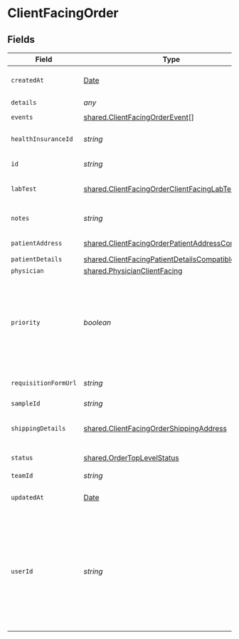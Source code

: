 # ClientFacingOrder


## Fields

| Field                                                                                                                                                       | Type                                                                                                                                                        | Required                                                                                                                                                    | Description                                                                                                                                                 |
| ----------------------------------------------------------------------------------------------------------------------------------------------------------- | ----------------------------------------------------------------------------------------------------------------------------------------------------------- | ----------------------------------------------------------------------------------------------------------------------------------------------------------- | ----------------------------------------------------------------------------------------------------------------------------------------------------------- |
| `createdAt`                                                                                                                                                 | [Date](https://developer.mozilla.org/en-US/docs/Web/JavaScript/Reference/Global_Objects/Date)                                                               | :heavy_check_mark:                                                                                                                                          | When your order was created                                                                                                                                 |
| `details`                                                                                                                                                   | *any*                                                                                                                                                       | :heavy_check_mark:                                                                                                                                          | N/A                                                                                                                                                         |
| `events`                                                                                                                                                    | [shared.ClientFacingOrderEvent](../../models/shared/clientfacingorderevent.md)[]                                                                            | :heavy_check_mark:                                                                                                                                          | N/A                                                                                                                                                         |
| `healthInsuranceId`                                                                                                                                         | *string*                                                                                                                                                    | :heavy_minus_sign:                                                                                                                                          | Vital ID of the health insurance.                                                                                                                           |
| `id`                                                                                                                                                        | *string*                                                                                                                                                    | :heavy_check_mark:                                                                                                                                          | The Vital Order ID                                                                                                                                          |
| `labTest`                                                                                                                                                   | [shared.ClientFacingOrderClientFacingLabTest](../../models/shared/clientfacingorderclientfacinglabtest.md)                                                  | :heavy_check_mark:                                                                                                                                          | The Vital Test associated with the order                                                                                                                    |
| `notes`                                                                                                                                                     | *string*                                                                                                                                                    | :heavy_minus_sign:                                                                                                                                          | Notes associated with the order                                                                                                                             |
| `patientAddress`                                                                                                                                            | [shared.ClientFacingOrderPatientAddressCompatible](../../models/shared/clientfacingorderpatientaddresscompatible.md)                                        | :heavy_minus_sign:                                                                                                                                          | Patient Address                                                                                                                                             |
| `patientDetails`                                                                                                                                            | [shared.ClientFacingPatientDetailsCompatible](../../models/shared/clientfacingpatientdetailscompatible.md)                                                  | :heavy_minus_sign:                                                                                                                                          | Patient Details                                                                                                                                             |
| `physician`                                                                                                                                                 | [shared.PhysicianClientFacing](../../models/shared/physicianclientfacing.md)                                                                                | :heavy_minus_sign:                                                                                                                                          | N/A                                                                                                                                                         |
| `priority`                                                                                                                                                  | *boolean*                                                                                                                                                   | :heavy_minus_sign:                                                                                                                                          | Defines whether order is priority or not. Only available for Labcorp. For Labcorp, this corresponds to a STAT order.                                        |
| `requisitionFormUrl`                                                                                                                                        | *string*                                                                                                                                                    | :heavy_minus_sign:                                                                                                                                          | DEPRECATED. Requistion form url.                                                                                                                            |
| `sampleId`                                                                                                                                                  | *string*                                                                                                                                                    | :heavy_minus_sign:                                                                                                                                          | Sample ID                                                                                                                                                   |
| `shippingDetails`                                                                                                                                           | [shared.ClientFacingOrderShippingAddress](../../models/shared/clientfacingordershippingaddress.md)                                                          | :heavy_minus_sign:                                                                                                                                          | Shipping Details. For unregistered testkit orders.                                                                                                          |
| `status`                                                                                                                                                    | [shared.OrderTopLevelStatus](../../models/shared/ordertoplevelstatus.md)                                                                                    | :heavy_minus_sign:                                                                                                                                          | An enumeration.                                                                                                                                             |
| `teamId`                                                                                                                                                    | *string*                                                                                                                                                    | :heavy_check_mark:                                                                                                                                          | Your team id.                                                                                                                                               |
| `updatedAt`                                                                                                                                                 | [Date](https://developer.mozilla.org/en-US/docs/Web/JavaScript/Reference/Global_Objects/Date)                                                               | :heavy_check_mark:                                                                                                                                          | When your order was last updated.                                                                                                                           |
| `userId`                                                                                                                                                    | *string*                                                                                                                                                    | :heavy_check_mark:                                                                                                                                          | User id returned by vital create user request. This id should be stored in your database against the user and used for all interactions with the vital api. |